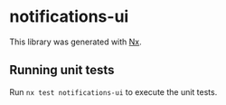 # notifications-ui

This library was generated with [Nx](https://nx.dev).

## Running unit tests

Run `nx test notifications-ui` to execute the unit tests.
